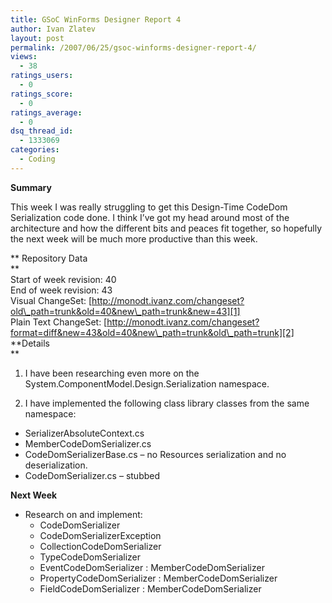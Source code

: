 ```yaml
---
title: GSoC WinForms Designer Report 4
author: Ivan Zlatev
layout: post
permalink: /2007/06/25/gsoc-winforms-designer-report-4/
views:
  - 38
ratings_users:
  - 0
ratings_score:
  - 0
ratings_average:
  - 0
dsq_thread_id:
  - 1333069
categories:
  - Coding
---
```

**Summary**

This week I was really struggling to get this Design-Time CodeDom Serialization code done. I think I&#8217;ve got my head around most of the architecture and how the different bits and peaces fit together, so hopefully the next week will be much more productive than this week.

** Repository Data  
**  
Start of week revision: 40  
End of week revision: 43  
Visual ChangeSet: [http://monodt.ivanz.com/changeset?old\_path=trunk&old=40&new\_path=trunk&new=43][1]  
Plain Text ChangeSet: [http://monodt.ivanz.com/changeset?format=diff&new=43&old=40&new\_path=trunk&old\_path=trunk][2]  
**Details  
**  
1) I have been researching even more on the System.ComponentModel.Design.Serialization namespace.

2) I have implemented the following class library classes from the same namespace:

  * SerializerAbsoluteContext.cs
  * MemberCodeDomSerializer.cs
  * CodeDomSerializerBase.cs &#8211; no Resources serialization and no deserialization.
  * CodeDomSerializer.cs &#8211; stubbed

**Next Week**

  * Research on and implement: 
      * CodeDomSerializer
      * CodeDomSerializerException
      * CollectionCodeDomSerializer
      * TypeCodeDomSerializer
      * EventCodeDomSerializer : MemberCodeDomSerializer
      * PropertyCodeDomSerializer : MemberCodeDomSerializer
      * FieldCodeDomSerializer : MemberCodeDomSerializer

 [1]: http://monodt.ivanz.com/changeset?old_path=trunk&old=40&new_path=trunk&new=43 "http://monodt.ivanz.com/changeset?old_path=trunk&old=35&new_path=trunk&new=40"
 [2]: http://monodt.ivanz.com/changeset?format=diff&new=43&old=40&new_path=trunk&old_path=trunk "http://monodt.ivanz.com/changeset?format=diff&new=35&old=35&new_path=trunk&old_path=tags%2Fgsoc-begin"